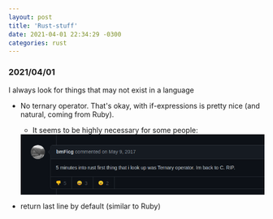 ```yaml
---
layout: post
title: 'Rust-stuff'
date: 2021-04-01 22:34:29 -0300
categories: rust
---
```


### 2021/04/01

I always look for things that may not exist in a language

- No ternary operator. That's okay, with if-expressions is pretty nice (and natural, coming from Ruby).
  - It seems to be highly necessary for some people:
  <img loading="lazy" style="display: block; margin: 0 auto;" src="/assets/img/rust.png" alt="">

- return last line by default (similar to Ruby)
